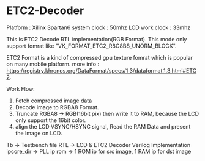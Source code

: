 # ETC2-Decoder
Platform : Xilinx Spartan6
system clock   : 50mhz
LCD work clock : 33mhz

This is ETC2 Decode RTL implementation(RGB Format).
This mode only support fomrat like "VK_FORMAT_ETC2_R8G8B8_UNORM_BLOCK".

ETC2 Format is a kind of compressed gpu texture fomrat which is popular on many mobile platform.
more info : https://registry.khronos.org/DataFormat/specs/1.3/dataformat.1.3.html#ETC2.

Work Flow:
1. Fetch compressed image data
2. Decode image to RGBA8 Format.
3. Truncate RGBA8 -> RGB(16bit pix) then write it to RAM, because the LCD only support the 16bit color.
4. align the LCD VSYNC/HSYNC signal, Read the RAM Data and present the Image on LCD.


Tb         -> Testbench file
RTL        -> LCD & ETC2 Decoder Verilog Implementation
ipcore_dir -> PLL ip
rom        -> 1 ROM ip for src image, 1 RAM ip for dst image
